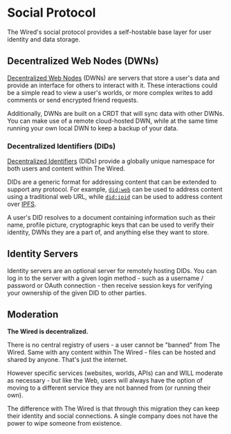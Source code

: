 # Social Protocol

The Wired's social protocol provides a self-hostable base layer for user identity and data storage.

## Decentralized Web Nodes (DWNs)

[Decentralized Web Nodes](https://identity.foundation/decentralized-web-node/spec/) (DWNs) are servers
that store a user's data and provide an interface for others to interact with it.
These interactions could be a simple read to view a user's worlds, or more complex writes to add
comments or send encrypted friend requests.

Additionally, DWNs are built on a CRDT that will sync data with other DWNs.
You can make use of a remote cloud-hosted DWN, while at the same time running your own local DWN to keep a backup of your data.

### Decentralized Identifiers (DIDs)

[Decentralized Identifiers](https://en.wikipedia.org/wiki/Decentralized_identifier) (DIDs) provide a
globally unique namespace for both users and content within The Wired.

DIDs are a generic format for addressing content that can be extended to support any protocol.
For example, [`did:web`](https://w3c-ccg.github.io/did-method-web/) can be used to address content using a traditional web URL,
while [`did:ipid`](https://did-ipid.github.io/ipid-did-method/) can be used to address content over [IPFS](https://docs.ipfs.tech/).

A user's DID resolves to a document containing information such as their name, profile picture,
cryptographic keys that can be used to verify their identity, DWNs they are a part of, and anything else they want to store.

## Identity Servers

Identity servers are an optional server for remotely hosting DIDs.
You can log in to the server with a given login method - such as a username / password or OAuth connection - then receive
session keys for verifying your ownership of the given DID to other parties.

## Moderation

**The Wired is decentralized.**

There is no central registry of users - a user cannot be "banned" from The Wired.
Same with any content within The Wired - files can be hosted and shared by anyone.
That's just the internet.

However specific services (websites, worlds, APIs) can and WILL moderate as necessary -
but like the Web, users will always have the option of moving to a different service they are not banned from (or running their own).

The difference with The Wired is that through this migration they can keep their identity and social connections.
A single company does not have the power to wipe someone from existence.
